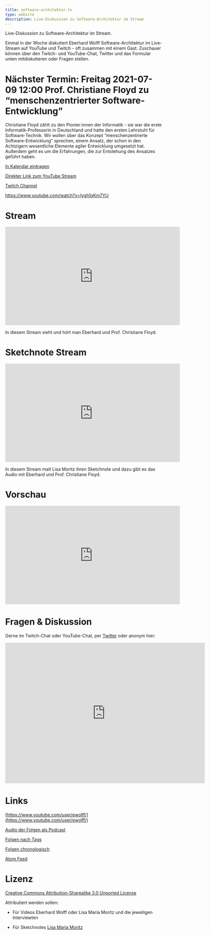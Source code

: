 ```yaml
---
title: software-architektur.tv
type: website
description: Live-Diskussion zu Software-Architektur im Stream
---
```


Live-Diskussion zu Software-Architektur im Stream. 

Einmal in der Woche diskutiert Eberhard Wolff Software-Architektur im
Live-Stream auf YouTube und Twitch - oft zusammen mit einem
Gast. Zuschauer können über den Twitch- und YouTube-Chat, Twitter und
das Formular unten mitdiskutieren oder Fragen
stellen. 

# Nächster Termin: Freitag 2021-07-09 12:00 Prof. Christiane Floyd zu “menschenzentrierter Software-Entwicklung”

Christiane Floyd zählt zu den Pionier:innen der Informatik - sie war
die erste Informatik-Professorin in Deutschland und hatte den ersten
Lehrstuhl für Software-Technik. Wir wollen über das Konzept
“menschenzentrierte Software-Entwicklung” sprechen, einem Ansatz, der
schon in den Achtzigern wesentliche Elemente agiler Entwicklung
umgesetzt hat. Außerdem geht es um die Erfahrungen, die zur Entstehung
des Ansatzes geführt haben.

[In Kalendar eintragen](termin.ics)

[Direkter Link zum YouTube Stream](https://www.youtube.com/watch?v=lygh1qKm7YU)

[Twitch Channel](https://www.twitch.tv/ebrwolff)

https://www.youtube.com/watch?v=lygh1qKm7YU

# Stream

<center>
<div aclass="embed-container"> <iframe width="560" height="315"
src="https://www.youtube-nocookie.com/embed/lygh1qKm7YU"
frameborder="0" allow="accelerometer; autoplay; clipboard-write;
encrypted-media; gyroscope; picture-in-picture"
allowfullscreen></iframe> </div>
</center>

In diesem Stream sieht und hört man Eberhard und Prof. Christiane
Floyd.

# Sketchnote Stream

<center>
<div aclass="embed-container"> <iframe width="560" height="315"
src="https://www.youtube-nocookie.com/embed/yABHYjOiuro"
frameborder="0" allow="accelerometer; autoplay; clipboard-write;
encrypted-media; gyroscope; picture-in-picture"
allowfullscreen></iframe> </div>
</center>

In diesem Stream malt Lisa Moritz ihren Sketchnote und dazu gibt es
das Audio mit Eberhard und Prof. Christiane
Floyd.

# Vorschau

<center>
<div aclass="embed-container"> <iframe width="560" height="315"
src="https://www.youtube-nocookie.com/embed/VEh80lZnBTo"
frameborder="0" allow="accelerometer; autoplay; clipboard-write;
encrypted-media; gyroscope; picture-in-picture"
allowfullscreen></iframe> </div>
</center>

# Fragen & Diskussion

Gerne im Twitch-Chat oder YouTube-Chat, per [Twitter](https://twitter.com/ewolff) oder anonym
hier:

<div class="embed-container">
<div class="ratio4x3">
<iframe
src="https://docs.google.com/forms/d/e/1FAIpQLSf0xIZkNG_wRJ0IiobVcO3Z-q3dQMcwYTww0wgiWCupZCKM4A/viewform?embedded=true"
width="640" height="450" frameborder="0" marginheight="0"
marginwidth="0">Loading…</iframe>
</div>
</div>

# Links

[https://www.youtube.com/user/ewolff/](https://www.youtube.com/user/ewolff/)

[Audio der Folgen als Podcast](podcast.html)

[Folgen nach Tags](tags.html)

[Folgen chronologisch](chronologisch.html)

[Atom Feed](feed.xml)

# Lizenz

[Creative Commons Attribution-Sharealike 3.0 Unported
License](http://creativecommons.org/licenses/by-sa/3.0/)

Attributiert werden sollen:

* Für Videos Eberhard Wolff oder Lisa Maria Moritz und die jeweiligen Interviewten

* Für Sketchnotes [Lisa Maria Moritz](https://twitter.com/Teapot4181)
